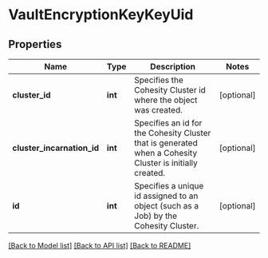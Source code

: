 # VaultEncryptionKeyKeyUid

## Properties
Name | Type | Description | Notes
------------ | ------------- | ------------- | -------------
**cluster_id** | **int** | Specifies the Cohesity Cluster id where the object was created. | [optional] 
**cluster_incarnation_id** | **int** | Specifies an id for the Cohesity Cluster that is generated when a Cohesity Cluster is initially created. | [optional] 
**id** | **int** | Specifies a unique id assigned to an object (such as a Job) by the Cohesity Cluster. | [optional] 

[[Back to Model list]](../README.md#documentation-for-models) [[Back to API list]](../README.md#documentation-for-api-endpoints) [[Back to README]](../README.md)


